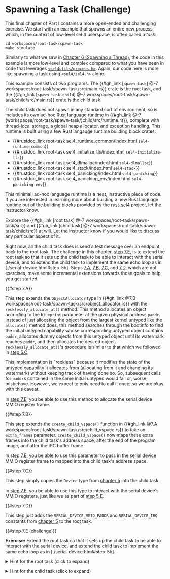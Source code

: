 <!--
    Copyright 2024, Colias Group, LLC

    SPDX-License-Identifier: CC-BY-SA-4.0
-->

# Spawning a Task (Challenge)

This final chapter of Part I contains a more open-ended and challenging exercise.
We start with an example that spawns an entire new process, which, in the context of low-level seL4 userspace, is often called a _task_:

```
cd workspaces/root-task/spawn-task
make simulate
```

Similarly to what we saw in [Chapter 6 (Spawning a Thread)](spawn-thread.html), the code in this example is more low-level and complex compared to what you have seen in code that leverages [`<sel4utils/process.h>`](https://github.com/seL4/seL4_libs/blob/master/libsel4utils/include/sel4utils/process.h).
Again, our code here is more like spawning a task using `<sel4/sel4.h>` alone.

This example consists of two programs.
The {{#gh_link [`spawn-task`] @-7 workspaces/root-task/spawn-task/src/main.rs}} crate is the root task, and the {{#gh_link [`spawn-task-child`] @-7 workspaces/root-task/spawn-task/child/src/main.rs}} crate is the child task.

The child task does not spawn in any standard sort of environment, so is includes its own ad-hoc Rust language runtime in {{#gh_link @-7 (workspaces/root-task/spawn-task/)child/src/runtime.rs}}, complete with thread-local storage, a global heap allocator, and exception handling.
This runtime is built using a few Rust langauge runtime building block crates:
- {{#rustdoc_link root-task sel4_runtime_common/index.html `sel4-runtime-common`}}
- {{#rustdoc_link root-task sel4_initialize_tls/index.html `sel4-initialize-tls`}}
- {{#rustdoc_link root-task sel4_dlmalloc/index.html `sel4-dlmalloc`}}
- {{#rustdoc_link root-task sel4_stack/index.html `sel4-stack`}}
- {{#rustdoc_link root-task sel4_panicking/index.html `sel4-panicking`}}
- {{#rustdoc_link root-task sel4_panicking_env/index.html `sel4-panicking-env`}}

This minimal, ad-hoc language runtime is a neat, instructive piece of code.
If you are interested in learning more about building a new Rust language runtime out of the building blocks provided by the [rust-sel4](https://github.com/seL4/rust-sel4) project, let the instructor know.

Explore the {{#gh_link [root task] @-7 workspaces/root-task/spawn-task/src}} and {{#gh_link [child task] @-7 workspaces/root-task/spawn-task/child/src}} at will.
Let the instructor know if you would like to discuss any particular aspect of it.

Right now, all the child task does is send a test message over an endpoint back to the root task.
The challenge in this chapter, [step 7.E](#step-7e), is to extend the root task so that it sets up the child task to be able to interact with the serial device, and to extend the child task to implement the same echo loop as in [./serial-device.html#step-5h].
Steps [7.A](#step-7a), [7.B](#step-7b), [7.C](#step-7c), and [7.D](#step-7d), which are not exercises, make some incremental extensions towards those goals to help you get started.

{{#step 7.A}}

This step extends the `ObjectAllocator` type in {{#gh_link @7.B workspaces/root-task/spawn-task/src/object_allocator.rs}} with the `recklessly_allocate_at()` method.
This method allocates an object according to the `blueprint` parameter at the given physical address `paddr`.
Instead of just allocating the object from the largest kernel untyped like the `allocate()` method does, this method searches through the bootinfo to find the initial untyped capability whose corresponding untyped object contains `paddr`, allocates dummy objects from this untyped object until its watermark reaches `paddr`, and then allocates the desired object.
`recklessly_allocate_at()`'s procedure is similar to that which we followed in [step 5.C](#step-5c).

This implementation is "reckless" because it modifies the state of the untyped capability it allocates from (allocating from it and changing its watermark) without keeping track of having done so.
So, subsequent calls for `paddr`s contained in the same initial untyped would fail or, worse, misbehave.
However, we expect to only need to call it once, so we are okay with this caveat.

In [step 7.E](#step-7e), you be able to use this method to allocate the serial device MMIO register frame.

{{#step 7.B}}

This step extends the `create_child_vspace()` function in {{#gh_link @7.A workspaces/root-task/spawn-task/src/child_vspace.rs}} to take an `extra_frames` parameter.
`create_child_vspace()` now maps these extra frames into the child task's address space, after the end of the program image, and after the IPC buffer frame.

In [step 7.E](#step-7e), you be able to use this parameter to pass in the serial device MMIO register frame to mapped into the child task's address space.

{{#step 7.C}}

This step simply copies the `Device` type from [chapter 5](./serial-device.html) into the child task.

In [step 7.E](#step-7e), you be able to use this type to interact with the serial device's MMIO registers, just like we as part of [step 5.E](./serial-device.html#step-5e).

{{#step 7.D}}

This step just adds the `SERIAL_DEVICE_MMIO_PADDR` and `SERIAL_DEVICE_IRQ` constants from [chapter 5](./serial-device.html) to the root task.

{{#step 7.E (challenge)}}

**Exercise:**
Extend the root task so that it sets up the child task to be able to interact with the serial device, and extend the child task to implement the same echo loop as in [./serial-device.html#step-5h].

<div class="step-hint">
    <details>
        <summary>
            Hint for the root task (click to expand)
        </summary>

Try following this sequence of sub-steps:
- Allocate `serial_device_frame_cap: sel4::cap::Granule` using `object_allocator.recklessly_allocate_at()`.
- Map `serial_device_frame_cap` into the child task's address space using `create_child_vspace()`'s `extra_frames` parameter.
- Similarly to how we did so in steps [5.F](./serial-device.html#step-5f) and [5.G](./serial-device.html#step-5g), obtain `irq_handler_cap: sel4::cap::IrqHandler` for `SERIAL_DEVICE_IRQ` (`object_allocator.allocate_slot()` might come in handy), allocate `irq_nfn_cap: sel4::cap::Notification`, and associate `irq_nfn_cap` with `SERIAL_DEVICE_IRQ` using `irq_handler_cap`.
- Copy `irq_handler_cap` and `irq_nfn_cap` into the child task's CSpace in a similar way to how `child_tcb` and `inter_task_ep` are copied.

    </details>
</div>

<p></p>

<div class="step-hint">
    <details>
        <summary>
            Hint for the child task (click to expand)
        </summary>

Try following this sequence of sub-steps:
- Declare constants `IRQ_HANDLER: sel4::cap::IrqHandler` and `IRQ_NFN: sel4::cap::Notification` after `OWN_TCB` and `INTRA_TASK_EP`.
- Obtain the virtual address of the serial device MMIO frame with `addr_of_page_beyond_image(1)` (recall how `create_child_vspace()`'s `extra_frames` parameter works).
- Initialize the serial device with `Device::new()` and `Device::init()` (as we did for part of [step 5.E](./serial-device.html#step-5e)), and use the serial device just like we did in [step 5.G](./serial-device.html#step-5g).

    </details>
</div>
